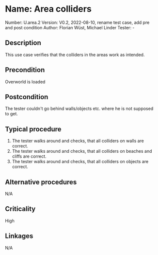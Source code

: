 # Name: Area colliders

Number: U.area.2
Version: V0.2, 2022-08-10, rename test case, add pre and post condition
Author: Florian Wüst, Michael Linder
Tester: -

## Description

This use case verifies that the colliders in the areas work as intended.  

## Precondition

Overworld is loaded

## Postcondition

The tester couldn't go behind walls/objects etc. where he is not supposed to get.

## Typical procedure

1. The tester walks around and checks, that all colliders on walls are correct.  
2. The tester walks around and checks, that all colliders on beaches and cliffs are correct.
3. The tester walks around and checks, that all colliders on objects are correct.

## Alternative procedures

N/A

## Criticality

High

## Linkages

N/A
